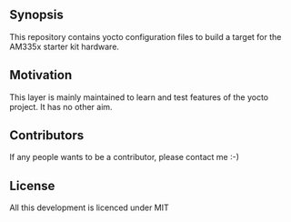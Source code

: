 ## Synopsis

This repository contains yocto configuration files to build a target for the AM335x starter kit hardware. 

## Motivation

This layer is mainly maintained to learn and test features of the yocto project. It has no other aim.

## Contributors

If any people wants to be a contributor, please contact me :-)

## License

All this development is licenced under MIT

